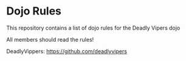 Dojo Rules
==========

This repository contains a list of dojo rules for the Deadly Vipers dojo

All members should read the rules!

DeadlyVippers: https://github.com/deadlyvipers
